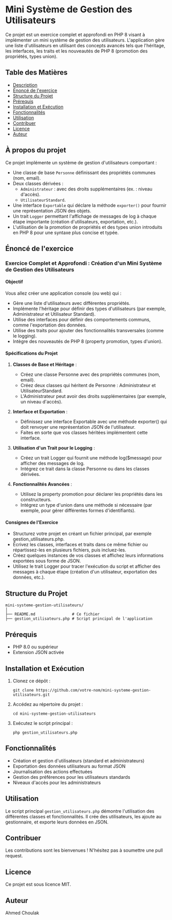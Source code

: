# Mini Système de Gestion des Utilisateurs

Ce projet est un exercice complet et approfondi en PHP 8 visant à implémenter un mini système de gestion des utilisateurs. L'application gère une liste d'utilisateurs en utilisant des concepts avancés tels que l'héritage, les interfaces, les traits et les nouveautés de PHP 8 (promotion des propriétés, types union).

## Table des Matières

- [Description](#description)
- [Énoncé de l'exercice](#énoncé-de-lexercice)
- [Structure du Projet](#structure-du-projet)
- [Prérequis](#prérequis)
- [Installation et Exécution](#installation-et-exécution)
- [Fonctionnalités](#fonctionnalités)
- [Utilisation](#utilisation)
- [Contribuer](#contribuer)
- [Licence](#licence)
- [Auteur](#auteur)

## À propos du projet

Ce projet implémente un système de gestion d'utilisateurs comportant :

- Une classe de base `Personne` définissant des propriétés communes (nom, email).
- Deux classes dérivées :
  - `Administrateur` : avec des droits supplémentaires (ex. : niveau d'accès).
  - `UtilisateurStandard`.
- Une interface `Exportable` qui déclare la méthode `exporter()` pour fournir une représentation JSON des objets.
- Un trait `Logger` permettant l'affichage de messages de log à chaque étape importante (création d'utilisateurs, exportation, etc.).
- L'utilisation de la promotion de propriétés et des types union introduits en PHP 8 pour une syntaxe plus concise et typée.

## Énoncé de l'exercice

### Exercice Complet et Approfondi : Création d'un Mini Système de Gestion des Utilisateurs

#### Objectif

Vous allez créer une application console (ou web) qui :

- Gère une liste d'utilisateurs avec différentes propriétés.
- Implémente l'héritage pour définir des types d'utilisateurs (par exemple, Administrateur et Utilisateur Standard).
- Utilise des interfaces pour définir des comportements communs, comme l'exportation des données.
- Utilise des traits pour ajouter des fonctionnalités transversales (comme le logging).
- Intègre des nouveautés de PHP 8 (property promotion, types d'union).

#### Spécifications du Projet

1. **Classes de Base et Héritage** :
   - Créez une classe Personne avec des propriétés communes (nom, email).
   - Créez deux classes qui héritent de Personne : Administrateur et UtilisateurStandard.
   - L'Administrateur peut avoir des droits supplémentaires (par exemple, un niveau d'accès).

2. **Interface et Exportation** :
   - Définissez une interface Exportable avec une méthode exporter() qui doit renvoyer une représentation JSON de l'utilisateur.
   - Faites en sorte que vos classes héritées implémentent cette interface.

3. **Utilisation d'un Trait pour le Logging** :
   - Créez un trait Logger qui fournit une méthode log($message) pour afficher des messages de log.
   - Intégrez ce trait dans la classe Personne ou dans les classes dérivées.

4. **Fonctionnalités Avancées** :
   - Utilisez la property promotion pour déclarer les propriétés dans les constructeurs.
   - Intégrez un type d'union dans une méthode si nécessaire (par exemple, pour gérer différentes formes d'identifiants).

#### Consignes de l'Exercice

- Structurez votre projet en créant un fichier principal, par exemple gestion_utilisateurs.php.
- Écrivez les classes, interfaces et traits dans ce même fichier ou répartissez-les en plusieurs fichiers, puis incluez-les.
- Créez quelques instances de vos classes et affichez leurs informations exportées sous forme de JSON.
- Utilisez le trait Logger pour tracer l'exécution du script et afficher des messages à chaque étape (création d'un utilisateur, exportation des données, etc.).

## Structure du Projet

```plaintext
mini-systeme-gestion-utilisateurs/
│
├── README.md                # Ce fichier
├── gestion_utilisateurs.php # Script principal de l'application
```

## Prérequis

- PHP 8.0 ou supérieur
- Extension JSON activée

## Installation et Exécution

1. Clonez ce dépôt :
   ```
   git clone https://github.com/votre-nom/mini-systeme-gestion-utilisateurs.git
   ```

2. Accédez au répertoire du projet :
   ```
   cd mini-systeme-gestion-utilisateurs
   ```

3. Exécutez le script principal :
   ```
   php gestion_utilisateurs.php
   ```

## Fonctionnalités

- Création et gestion d'utilisateurs (standard et administrateurs)
- Exportation des données utilisateurs au format JSON
- Journalisation des actions effectuées
- Gestion des préférences pour les utilisateurs standards
- Niveaux d'accès pour les administrateurs

## Utilisation

Le script principal `gestion_utilisateurs.php` démontre l'utilisation des différentes classes et fonctionnalités. Il crée des utilisateurs, les ajoute au gestionnaire, et exporte leurs données en JSON.

## Contribuer

Les contributions sont les bienvenues ! N'hésitez pas à soumettre une pull request.

## Licence

Ce projet est sous licence MIT.

## Auteur

Ahmed Choulak
